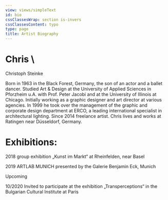 ```yaml
---
view: views/simpleText
id: bio
cssClassesWrap: section is-invers
cssClassesContent: typo
type: page
title: Artist Biography
---
```

# Chris  \
Christoph Steinke

Born in 1963 in the Black Forest, Germany, the son of an actor and a ballet dancer. Studied Art & Design at the University of Applied Sciences in Pforzheim u.A. with Prof. Peter Jacobi and at the University of Illinois at Chicago. Initially working as a graphic designer and art director at various agencies. In 1999 he took over the management of the graphic and corporate design department at ERCO, a leading international specialist in architectural lighting.  Since 2014 freelance artist. Chris lives and works at Ratingen near Düsseldorf, Germany.

# Exhibitions:

2018 group exhibition „Kunst im Markt“ at Rheinfelden, near Basel

2019 ARTLAB MUNICH presented by the Galerie Benjamin Eck, Munich

Upcoming 

10/2020 Invited to participate at the exhibition „Transperceptions“ in the Bulgarian Cultural Institute at Paris
